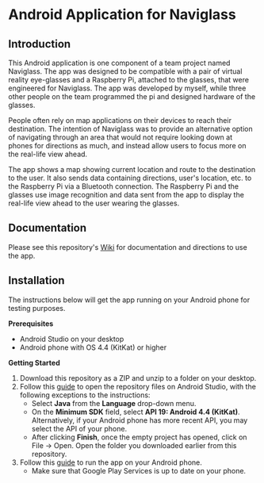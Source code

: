 # Android Application for Naviglass

## Introduction
This Android application is one component of a team project named Naviglass. The app was designed to be compatible with a pair of virtual reality eye-glasses and a Raspberry Pi, attached to the glasses, that were engineered for Naviglass. The app was developed by myself, while three other people on the team programmed the pi and designed hardware of the glasses. 

People often rely on map applications on their devices to reach their destination. The intention of Naviglass was to provide an alternative option of navigating through an area that would not require looking down at phones for directions as much, and instead allow users to focus more on the real-life view ahead. 

The app shows a map showing current location and route to the destination to the user. It also sends data containing directions, user's location, etc. to the Raspberry Pi via a Bluetooth connection. The Raspberry Pi and the glasses use image recognition and data sent from the app to display the real-life view ahead to the user wearing the glasses. 

## Documentation
Please see this repository's [Wiki](https://github.com/yeongeunkwon/Android-App-Naviglass/wiki) for documentation and directions to use the app. 

## Installation 
The instructions below will get the app running on your Android phone for testing purposes. 

**Prerequisites**
* Android Studio on your desktop 
* Android phone with OS 4.4 (KitKat) or higher

**Getting Started**
1. Download this repository as a ZIP and unzip to a folder on your desktop. 
1. Follow this [guide](https://developer.android.com/training/basics/firstapp/creating-project) to open the repository files on Android Studio, with the following exceptions to the instructions:  
    * Select **Java** from the **Language** drop-down menu. 
    * On the **Minimum SDK** field, select **API 19: Android 4.4 (KitKat)**. Alternatively, if your Android phone has more recent API, you may select the API of your phone. 
    * After clicking **Finish**, once the empty project has opened, click on File -> Open. Open the folder you downloaded earlier from this repository. 
1. Follow this [guide](https://developer.android.com/training/basics/firstapp/running-app) to run the app on your Android phone. 
    * Make sure that Google Play Services is up to date on your phone. 
